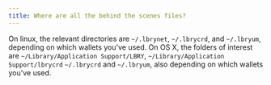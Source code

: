 ```yaml
---
title: Where are all the behind the scenes files?
---
```


On linux, the relevant directories are `~/.lbrynet`, `~/.lbrycrd`, and `~/.lbryum`, depending on which wallets you've used. On OS X, the folders of interest are `~/Library/Application Support/LBRY`, `~/Library/Application Support/lbrycrd` `~/.lbrycrd` and `~/.lbryum`, also depending on which wallets you've used.
